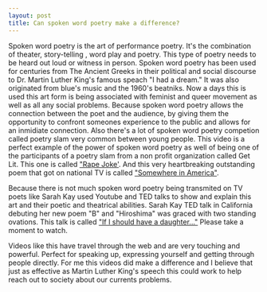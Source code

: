 ```yaml
---
layout: post
title: Can spoken word poetry make a difference?
---
```


Spoken word poetry is the art of performance poetry. It's the combination of theater, story-telling , word play and poetry. This type of poetry needs to be heard out loud or witness in person. Spoken word poetry has been used for centuries from The Ancient Greeks in their political and social discourse to Dr. Martin Luther King's famous speach "I had a dream." It was also originated from blue's music and the 1960's beatniks. Now a days this is used this art form is being associated with feminist and queer movement as well as all any social problems. Because spoken word poetry allows the connection between the poet and the audience, by giving them the opportunity to confront someones experience to the public and allows for an inmidiate connection. Also there's a lot of spoken word poetry competion called poetry slam very common between young people. This video is a perfect example of the power of spoken word poetry as well of being one of the participants of a poetry slam from a non profit organization called Get Lit. This one is called ["Rape Joke'](https://www.youtube.com/watch?v=j4m3AJamQYM). And this very heartbreaking outstanding poem that got on national TV is called ["Somewhere in America"](https://www.youtube.com/watch?v=YshUDa10JYY).

Because there is not much spoken word poetry being transmited on TV poets like Sarah Kay used Youtube and TED talks to show and explain this art and their poetic and theatrical abilities. Sarah Kay TED talk in California debuting her new poem "B" and "Hiroshima" was graced with two standing ovations. This talk is called ["If I should have a daughter..."](http://www.ted.com/playlists/87/spoken_word_fireworks) Please take a moment to watch. 

Videos like this have travel through the web and are very touching and powerful. Perfect for speaking up, expressing yourself and getting through people directly. For me this videos did make a difference and I believe that just as effective as Martin Luther King's speech this could work to help reach out to society about our currents problems.

